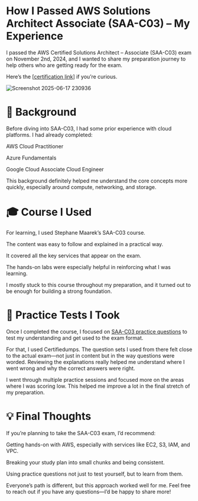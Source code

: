 # How I Passed AWS Solutions Architect Associate (SAA-C03) – My Experience

I passed the AWS Certified Solutions Architect – Associate (SAA-C03) exam on November 2nd, 2024, and I wanted to share my preparation journey to help others who are getting ready for the exam.

Here’s the [[certification link](https://www.credly.com/badges/6563cdf9-354a-47ab-9a7c-1c4a5605d351)] if you’re curious.


![Screenshot 2025-06-17 230936](https://github.com/user-attachments/assets/72ddd861-f333-44bf-b668-b22adf846f92)



# 🚀 Background
Before diving into SAA-C03, I had some prior experience with cloud platforms. I had already completed:

AWS Cloud Practitioner

Azure Fundamentals

Google Cloud Associate Cloud Engineer

This background definitely helped me understand the core concepts more quickly, especially around compute, networking, and storage.

# 🎓 Course I Used

For learning, I used Stephane Maarek’s SAA-C03 course.

The content was easy to follow and explained in a practical way.

It covered all the key services that appear on the exam.

The hands-on labs were especially helpful in reinforcing what I was learning.

I mostly stuck to this course throughout my preparation, and it turned out to be enough for building a strong foundation.

# 🧪 Practice Tests I Took

Once I completed the course, I focused on [SAA-C03 practice questions](https://tinyurl.com/4aywvaxd) to test my understanding and get used to the exam format.

For that, I used Certifiedumps. The question sets I used from there felt close to the actual exam—not just in content but in the way questions were worded. Reviewing the explanations really helped me understand where I went wrong and why the correct answers were right.

I went through multiple practice sessions and focused more on the areas where I was scoring low. This helped me improve a lot in the final stretch of my preparation.

# 💡 Final Thoughts

If you’re planning to take the SAA-C03 exam, I’d recommend:

Getting hands-on with AWS, especially with services like EC2, S3, IAM, and VPC.

Breaking your study plan into small chunks and being consistent.

Using practice questions not just to test yourself, but to learn from them.

Everyone’s path is different, but this approach worked well for me. Feel free to reach out if you have any questions—I’d be happy to share more!
